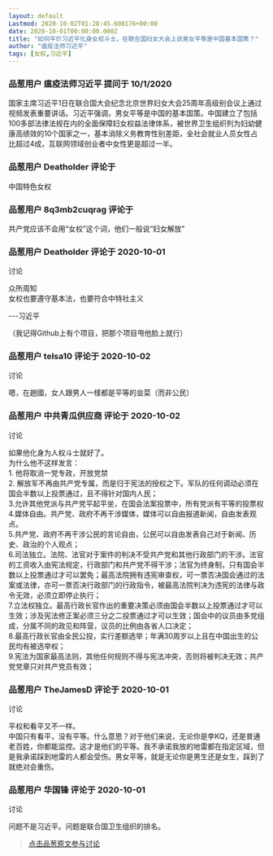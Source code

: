 ```yaml
---
layout: default
Lastmod: 2020-10-02T01:28:45.608176+00:00
date: 2020-10-01T00:00:00.000Z
title: "如何平价习近平化身女权斗士，在联合国妇女大会上说男女平等是中国基本国策？"
author: "瘟疫法师习近平"
tags: [女权,习近平]
---
```



### 品葱用户 **瘟疫法师习近平** 提问于 10/1/2020
    
国家主席习近平1日在联合国大会纪念北京世界妇女大会25周年高级别会议上通过视频发表重要讲话。习近平强调，男女平等是中国的基本国策。中国建立了包括100多部法律法规在内的全面保障妇女权益法律体系，被世界卫生组织列为妇幼健康高绩效的10个国家之一，基本消除义务教育性别差距，全社会就业人员女性占比超过4成，互联网领域创业者中女性更是超过一半。
    
                

### 品葱用户 **Deatholder** 评论于 
        
中国特色女权
        
                

### 品葱用户 **8q3mb2cuqrag** 评论于 
        
共产党应该不会用“女权”这个词，他们一般说“妇女解放”
        
                

### 品葱用户 **Deatholder** 评论于 2020-10-01
讨论

        
众所周知  
女权也要遵守基本法，也要符合中特社主义  
  
\---习近平  
  
  
（我记得Github上有个项目，把那个项目甩他脸上就行）
        
                

### 品葱用户 **telsa10** 评论于 2020-10-02
讨论

        
嗯，在趙國，女人跟男人一樣都是平等的韭菜（而非公民）
        
                

### 品葱用户 **中共青瓜供应商** 评论于 2020-10-02
讨论

        
如果他化身为人权斗士就好了。  
为什么他不这样发言：  
1\. 他将取消一党专政，开放党禁  
2\. 解放军不再由共产党专属，而是归于宪法的授权之下。军队的任何调动必须在国会半数以上投票通过，且不得针对国内人民；  
3.允许其他党派与共产党平起平坐，在国会法案投票中，所有党派有平等的投票权  
4.媒体自由。共产党、政府不再干涉媒体，媒体可以自由报道新闻，自由发表观点。  
5.共产党、政府不再干涉公民的言论自由，公民可以自由发表自己对于新闻、历史、政治的个人观点；  
6.司法独立。法院、法官对于案件的判决不受共产党和其他行政部门的干涉。法官的工资收入由宪法规定，行政部门和共产党不得干涉；法官为终身制，只有国会半数以上投票通过才可以罢免；最高法院拥有违宪审查权，可一票否决国会通过的法案或法律，亦可一票否决行政部门的行政指令，被最高法院判决为违宪的法律与政令无效，必须立即停止执行；  
7.立法权独立。最高行政长官作出的重要决策必须由国会半数以上投票通过才可以生效；涉及宪法修正案必须三分之二投票通过才可以生效；国会中的议员由多党组成，分属不同的政见和阵营，议员的比例由各省人口决定；  
8.最高行政长官由全民公投，实行差额选举；年满30周岁以上且在中国出生的公民均有被选举权；  
9.宪法为国家最高法则，其他任何规则不得与宪法冲突，否则将被判决无效；共产党党章只对共产党员有效；
        
                

### 品葱用户 **TheJamesD** 评论于 2020-10-01
讨论

        
平权和看平又不一样。  
中国只有看平，没有平等。什么意思？对于他们来说，无论你是李KQ，还是普通老百姓，你都能监控。这才是他们的平等。我不承诺我放的地雷都在指定区域，但是我承诺踩到地雷的人都会受伤。男女平等，就是无论你是男生还是女生，踩到了就绝对会重伤。
        
                

### 品葱用户 **华国锋** 评论于 2020-10-01
讨论

        
问题不是习近平。问题是联合国卫生组织的排名。
        
                





> [点击品葱原文参与讨论](https://pincong.rocks/question/31649)

